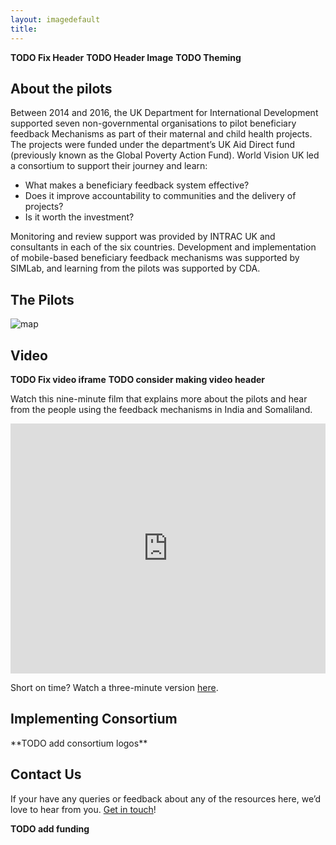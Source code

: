 ```yaml
---
layout: imagedefault
title:
---
```


**TODO Fix Header**
**TODO Header Image**
**TODO Theming**


## About the pilots
Between 2014 and 2016, the UK Department for International Development supported seven non-governmental organisations to pilot beneficiary feedback Mechanisms as part of their maternal and child health projects. The projects were funded under the department’s UK Aid Direct fund (previously known as the Global Poverty Action Fund). World Vision UK led a consortium to support their journey and learn:

* What makes a beneficiary feedback system effective?
* Does it improve accountability to communities and the delivery of projects?
* Is it worth the investment?

Monitoring and review support was provided by INTRAC UK and consultants in each of the six countries. Development and implementation of mobile-based beneficiary feedback mechanisms was supported by SIMLab, and learning from the pilots was supported by CDA.

## The Pilots
![map](public/img/map.png)

## Video
**TODO Fix video iframe**
**TODO consider making video header**

Watch this nine-minute film that explains more about the pilots and hear from the people using the feedback mechanisms in India and Somaliland.

<iframe width="100%" height="400" src="https://www.youtube.com/embed/GCfZZSbQSi4" frameborder="0" allowfullscreen> </iframe>

Short on time? Watch a three-minute version [here](https://www.youtube.com/watch?v=8XrLVpfiWAQ&feature=youtu.be).


## Implementing Consortium
<div class="s-container">
**TODO add consortium logos**
</div>


## Contact Us
If your have any queries or feedback about any of the resources here, we’d love to hear from you. [Get in touch](mailto:hello@simlab.org)!

**TODO add funding**
